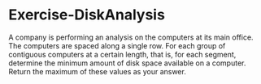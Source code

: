 # Exercise-DiskAnalysis
A company is performing an analysis on the computers at its main office. The computers are spaced along a single row. For each group of contiguous computers at a certain length, that is, 
for each segment, determine the minimum amount of disk space available on a computer. Return the maximum of these values as your answer.

